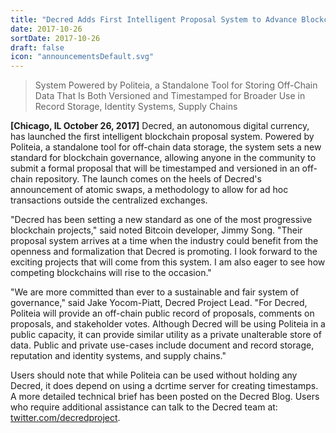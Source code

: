 ```yaml
---
title: "Decred Adds First Intelligent Proposal System to Advance Blockchain Governance"
date: 2017-10-26
sortDate: 2017-10-26
draft: false
icon: "announcementsDefault.svg"
---
```


> System Powered by Politeia, a Standalone Tool for Storing Off-Chain Data That Is Both Versioned and Timestamped for Broader Use in Record Storage, Identity Systems, Supply Chains

**[Chicago, IL October 26, 2017]** Decred, an autonomous digital currency, has launched the first intelligent blockchain proposal system. Powered by Politeia, a standalone tool for off-chain data storage, the system sets a new standard for blockchain governance, allowing anyone in the community to submit a formal proposal that will be timestamped and versioned in an off-chain repository. The launch comes on the heels of Decred's announcement of atomic swaps, a methodology to allow for ad hoc transactions outside the centralized exchanges.

"Decred has been setting a new standard as one of the most progressive blockchain projects," said noted Bitcoin developer, Jimmy Song. "Their proposal system arrives at a time when the industry could benefit from the openness and formalization that Decred is promoting. I look forward to the exciting projects that will come from this system. I am also eager to see how competing blockchains will rise to the occasion."

"We are more committed than ever to a sustainable and fair system of governance," said Jake Yocom-Piatt, Decred Project Lead. "For Decred, Politeia will provide an off-chain public record of proposals, comments on proposals, and stakeholder votes. Although Decred will be using Politeia in a public capacity, it can provide similar utility as a private unalterable store of data. Public and private use-cases include document and record storage, reputation and identity systems, and supply chains."

Users should note that while Politeia can be used without holding any Decred, it does depend on using a dcrtime server for creating timestamps. A more detailed technical brief has been posted on the Decred Blog. Users who require additional assistance can talk to the Decred team at: [twitter.com/decredproject](https://twitter.com/decredproject).
